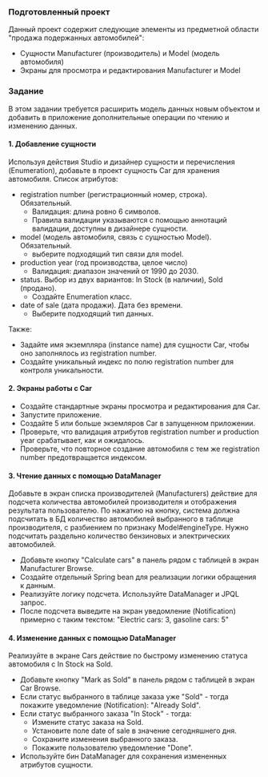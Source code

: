 ### Подготовленный проект
Данный проект содержит следующие элементы из предметной области "продажа подержанных автомобилей":
- Сущности Manufacturer (производитель) и Model (модель автомобиля)
- Экраны для просмотра и редактирования Manufacturer и Model

### Задание
В этом задании требуется расширить модель данных новым объектом и добавить в приложение
дополнительные операции по чтению и изменению данных.

#### 1. Добавление сущности
Используя действия Studio и дизайнер сущности и перечисления (Enumeration), добавьте в проект сущность Car для хранения
автомобиля. Список атрибутов:
- registration number (регистрационный номер, строка). Обязательный.
  - Валидация: длина ровно 6 символов.  
  - Правила валидации указываются с помощью аннотаций валидации, доступны в дизайнере сущности.
- model (модель автомобиля, связь с сущностью Model). Обязательный.
  - выберите подходящий тип связи для model.
- production year (год производства, целое число)
  - Валидация: диапазон значений от 1990 до 2030.
- status. Выбор из двух вариантов: In Stock (в наличии), Sold (продано). 
  - Создайте Enumeration класс.
- date of sale (дата продажи). Дата без времени.
  - Выберите подходящий тип данных.

Также:
- Задайте имя экземпляра (instance name) для сущности Car, чтобы оно заполнялось из registration number.
- Создайте уникальный индекс по полю registration number для контроля уникальности.

#### 2. Экраны работы с Car
- Создайте стандартные экраны просмотра и редактирования для Car.
- Запустите приложение.
- Создайте 5 или больше экземляров Car в запущенном приложении.
- Проверьте, что валидация атрибутов registration number и production year срабатывает, как и ожидалось.
- Проверьте, что повторное создание автомобиля с тем же registration number предотвращается индексом.

#### 3. Чтение данных с помощью DataManager
Добавьте в экран списка производителей (Manufacturers) действие для подсчета количества
автомобилей производителя и отображения результата пользователю.
По нажатию на кнопку, система должна подсчитать в БД количество автомобилей выбранного в таблице
производителя, с разбиением по признаку Model#engineType.
Нужно подсчитать раздельно количество бензиновых и электрических автомобилей. 
- Добавьте кнопку "Calculate cars" в панель рядом с таблицей в экран Manufacturer Browse.
- Создайте отдельный Spring bean для реализации логики обращения к данным.
- Реализуйте логику подсчета. Используйте DataManager и JPQL запрос.
- После подсчета выведите на экран уведомление (Notification) примерно с таким текстом:
"Electric cars: 3, gasoline cars: 5"

#### 4. Изменение данных с помощью DataManager
Реализуйте в экране Cars действие по быстрому изменению статуса автомобиля с In Stock на Sold.

- Добавьте кнопку "Mark as Sold" в панель рядом с таблицей в экран Car Browse.
- Если статус выбранного в таблице заказа уже "Sold" - тогда покажите уведомление (Notification): "Already Sold".
- Если статус выбранного заказа "In Stock" - тогда:
  - Измените статус заказа на Sold.
  - Установите поле date of sale в значение сегодняшнего дня.
  - Сохраните изменения выбранного заказа.
  - Покажите пользователю уведомление "Done".
- Используйте бин DataManager для сохранения измененных атрибутов сущности.
